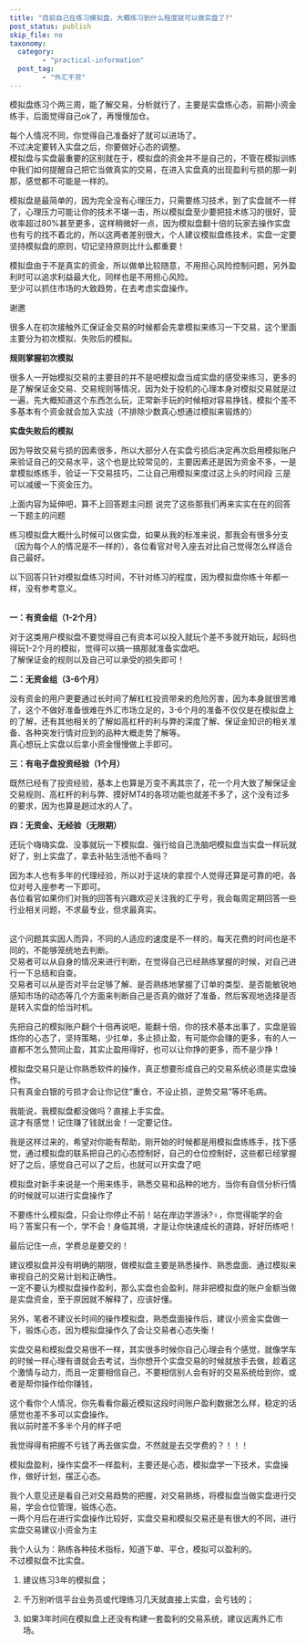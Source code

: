 ```yaml
---
title: "目前自己在练习模拟盘，大概练习到什么程度就可以做实盘了?"
post_status: publish
skip_file: no
taxonomy:
  category:
        - "practical-information"
  post_tag:
        - "外汇干货"
---
```


模拟盘练习个两三周，能了解交易，分析就行了，主要是实盘练心态，前期小资金练手，后面觉得自己ok了，再慢慢加仓。

每个人情况不同，你觉得自己准备好了就可以进场了。  
不过决定要转入实盘之后，你要做好心态的调整。  
模拟盘与实盘最重要的区别就在于，模拟盘的资金并不是自己的，不管在模拟训练中我们如何提醒自己把它当做真实的交易，在进入实盘真的出现盈利亏损的那一刹那，感觉都不可能是一样的。

模拟盘是最简单的，因为完全没有心理压力，只需要练习技术，到了实盘就不一样了，心理压力可能让你的技术不堪一击，所以模拟盘至少要把技术练习的很好，营收率超过80%甚至更多，这样稍微好一点，因为模拟盘翻十倍的玩家去操作实盘也有亏的找不着北的，所以这两者差别很大，个人建议模拟盘练技术，实盘一定要坚持模拟盘的原则，切记坚持原则比什么都重要！

模拟盘由于不是真实的资金，所以做单比较随意，不用担心风险控制问题，另外盈利时可以追求利益最大化，同样也是不用担心风险。  
至少可以抓住市场的大致趋势，在去考虑实盘操作。

谢邀

很多人在初次接触外汇保证金交易的时候都会先拿模拟来练习一下交易，这个里面主要分为初次模拟、失败后的模拟。

**规则掌握初次模拟**

很多人一开始模拟交易的主要目的并不是吧模拟盘当成实盘的感受来练习，更多的是了解保证金交易、交易规则等情况，因为处于投机的心理本身对模拟交易就是过一遍，先大概知道这个东西怎么玩，正常新手玩的时候相对容易挣钱，模拟个差不多基本有个资金就会加入实战（不排除少数真心想通过模拟来锻炼的）

**实盘失败后的模拟**

因为导致交易亏损的因素很多，所以大部分人在实盘亏损后决定再次启用模拟账户来验证自己的交易水平，这个也是比较常见的，主要因素还是因为资金不多，一是拿模拟练练手，验证一下交易技巧，二让自己用模拟来度过这上头的时间段 三是可以减缓一下资金压力。

上面内容为延伸吧，算不上回答题主问题 说完了这些那我们再来实实在在的回答一下​题主的问题

练习模拟盘大概什么时候可以做实盘，如果从我的标准来说，那我会有很多分支（因为每个人的情况是不一样的），各位看官对号入座去对比自己觉得怎么样适合自己最好​。

以下回答只针对模拟盘练习时间，不针对练习的程度，因为模拟盘你练十年都一样，没有参考意义。  
​

**一：有资金组（1-2个月）**

对于这类用户模拟盘不要觉得自己有资本可以投入就玩个差不多就开始玩，起码也得玩​1-2个月的模拟，觉得可以搞一搞那就准备实盘吧。  
了解保证金的规则以及自己可以承受的损失即可！

**二：无资金组（3-6个月）​**

没有资金的用户更要通过长时间了解杠杠投资带来的​危险厉害，因为本身就很苦难了，这个不做好准备很难在外汇市场立足的，3-6个月的准备不仅仅是在模拟盘上的了解，还有其他相关的了解如高杠杆的利与弊的深度了解、保证金知识的相关准备、各种突发行情对应到的品种大概走势了解等。  
真心想玩上实盘以后拿小资金慢慢做上手即可。

**三：有电子盘投资经验（1个月）**

既然已经有了投资经验，基本上也算是万变不离其宗了，​花一个月大致了解保证金交易规则、高杠杆的利与弊、摸好MT4的各项功能也就差不多了，这个没有过多的要求，因为也算是趟过水的人了。

**四：无资金、无经验（无限期）**

还玩个嗨嗨实盘、没事就玩一下模拟盘、强行给自己洗脑吧模拟盘当实盘一样玩就好了，别上实盘了，拿去补贴生活他不香吗？​

因为本人也有多年的代理经验，所以对于这块的拿捏个人觉得还算是可靠的吧，各位对号入座参考一下即可。  
​​​​​​​​​各位看官如果你们对我的回答有兴趣​欢迎关注我的汇乎号，我会每周定期回答一些行业相关问题，不求最专业，但求最真实。  
​

这个问题其实因人而异，不同的人适应的速度是不一样的，每天花费的时间也是不同的，不能够笼统地去判断。  
交易者可以从自身的情况来进行判断，在觉得自己已经熟练掌握的时候，对自己进行一下总结和自查。  
交易者可以从是否对平台足够了解、是否熟练地掌握了订单的类型、是否能敏锐地感知市场的动态等几个方面来判断自己是否真的做好了准备，然后客观地选择是否是转入实盘的恰当时机。

先把自己的模拟账户翻个十倍再说吧，能翻十倍，你的技术基本出事了，实盘是锻炼你的心态了，坚持策略，少扛单，多止损止盈，有可能你会赚的更多，有的人一直都不怎么赞同止盈，其实止盈用得好，也可以让你挣的更多，而不是少挣！

模拟盘交易只是让你熟悉软件的操作，真正想要形成自己的交易系统必须是实盘操作。  
只有真金白银的亏损才会让你记住“重仓，不设止损，逆势交易”等坏毛病。

我能说，我模拟盘都没做吗？直接上手实盘。  
这才有感觉！记住赚了钱就出金！一定要记住。

我是这样过来的，希望对你能有帮助，刚开始的时候都是用模拟盘练练手，找下感觉，通过模拟盘的联系把自己的心态控制好，自己的仓位控制好，这些都已经掌握好了之后，感觉自己可以了之后，也就可以开实盘了吧

模拟盘对新手来说是一个用来练手，熟悉交易和品种的地方，当你有自信分析行情的时候就可以进行实盘操作了

不要练什么模拟盘，只会让你停止不前！站在岸边学游泳?‍♀️，你觉得能学的会吗？答案只有一个，学不会！身临其境，才是让你快速成长的道路，好好历练吧！

最后记住一点，学费总是要交的！

建议模拟盘并没有明确的期限，做模拟盘主要是熟悉操作、熟悉盘面、通过模拟来审视自己的交易计划和正确性。  
一定不要认为模拟盘操作盈利，那么实盘也会盈利，除非把模拟盘的账户金额当做是实盘资金，至于原因就不解释了，应该好懂。

另外，笔者不建议长时间的操作模拟盘，熟悉盘面操作后，建议小资金实盘做一下，锻炼心态，因为模拟盘操作久了会让交易者心态失衡！

实盘交易和模拟盘交易很不一样，其实很多时候你自己心理会有个感觉，就像学车的时候一样心理有谱就会去考试，当你想开个实盘交易的时候就放手去做，趁着这个激情与动力，而且一定要相信自己，不要相信别人会有好的交易系统给到你，或者是帮你操作给你赚钱，

这个看你个人情况，你先看看你最近模拟这段时间账户盈利数据怎么样，稳定的话感觉也差不多可以实盘操作。  
我以前时差不多半个月的样子吧

我觉得得有把握不亏钱了再去做实盘，不然就是去交学费的？！！！

模拟盘盈利，操作实盘不一样盈利，主要还是心态，模拟盘学一下技术，实盘操作，做好计划，摆正心态。

我个人意见还是看自己对交易趋势的把握，对交易熟练，将模拟盘当做实盘进行交易，学会仓位管理，锻炼心态。  
一两个月后在进行实盘操作比较好，实盘交易和模拟交易还是有很大的不同，进行实盘交易建议小资金为主

我个人认为：熟练各种技术指标，知道下单、平仓，模拟可以盈利的。  
不过模拟盘不比实盘。

1. 建议练习3年的模拟盘；
    
2. 千万别听信平台业务员或代理练习几天就直接上实盘，会亏钱的；
    
3. 如果3年时间在模拟盘上还没有构建一套盈利的交易系统，建议远离外汇市场。
